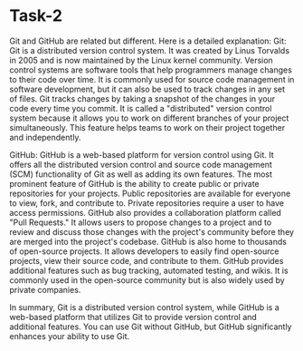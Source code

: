 # Task-2

Git and GitHub are related but different. Here is a detailed explanation:
Git:
Git is a distributed version control system. It was created by Linus Torvalds in 2005 and is now maintained by the Linux kernel community.
Version control systems are software tools that help programmers manage changes to their code over time. It is commonly used for source code management in software development, but it can also be used to track changes in any set of files.
Git tracks changes by taking a snapshot of the changes in your code every time you commit. It is called a "distributed" version control system because it allows you to work on different branches of your project simultaneously. This feature helps teams to work on their project together and independently.

GitHub:
GitHub is a web-based platform for version control using Git. It offers all the distributed version control and source code management (SCM) functionality of Git as well as adding its own features.
The most prominent feature of GitHub is the ability to create public or private repositories for your projects. Public repositories are available for everyone to view, fork, and contribute to. Private repositories require a user to have access permissions.
GitHub also provides a collaboration platform called "Pull Requests." It allows users to propose changes to a project and to review and discuss those changes with the project's community before they are merged into the project's codebase.
GitHub is also home to thousands of open-source projects. It allows developers to easily find open-source projects, view their source code, and contribute to them.
GitHub provides additional features such as bug tracking, automated testing, and wikis. It is commonly used in the open-source community but is also widely used by private companies.

In summary, Git is a distributed version control system, while GitHub is a web-based platform that utilizes Git to provide version control and additional features. You can use Git without GitHub, but GitHub significantly enhances your ability to use Git.
